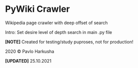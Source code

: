 # PyWiki Crawler
Wikipedia page crawler with deep offset of search

Intro:
Set desire level of depth search in main .py file

__[NOTE]__ Created for testing/study puproses, not for production!

2020 © Pavlo Harkusha

__[UPDATED]__ 25.10.2021
